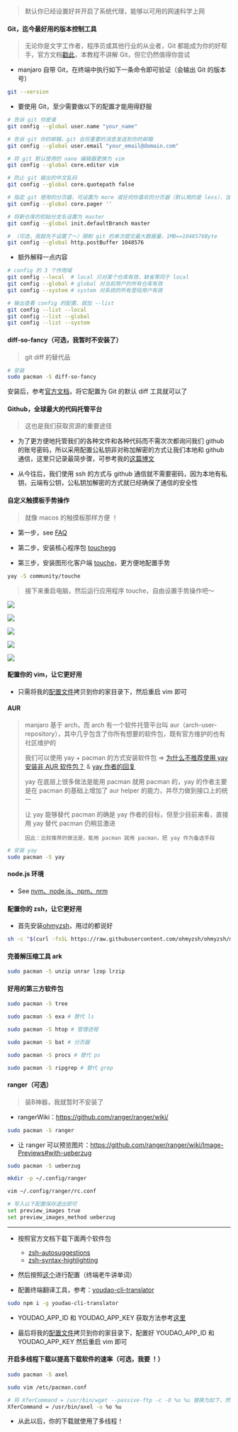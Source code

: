 > 默认你已经设置好并开启了系统代理，能够以可用的网速科学上网

<!-- more -->

#### Git，迄今最好用的版本控制工具

> 无论你是文字工作者，程序员或其他行业的从业者，Git 都能成为你的好帮手，官方文档[戳此](https://git-scm.com/)，本教程不讲解 Git，但它仍然值得你尝试

- manjaro 自带 Git，在终端中执行如下一条命令即可验证（会输出 Git 的版本号）

```bash
git --version
```

- 要使用 Git，至少需要做以下的配置才能用得舒服

```bash
# 告诉 git 你是谁
git config --global user.name "your_name"

# 告诉 git 你的邮箱，git 会将重要的消息发送到你的邮箱
git config --global user.email "your_email@domain.com"

# 将 git 默认使用的 nano 编辑器更换为 vim
git config --global core.editor vim

# 防止 git 输出的中文乱码
git config --global core.quotepath false

# 指定 git 使用的分页器，可设置为 more 或任何你喜欢的分页器（默认用的是 less），当然你也可以什么都不用，比如像下面这样设置为空字符串
git config --global core.pager ''

# 将新仓库的初始分支名设置为 master
git config --global init.defaultBranch master

# （可选，我就先不设置了～）限制 git 的单次提交最大数据量，1MB==1048576Byte
git config --global http.postBuffer 1048576
```

- 额外解释一点内容

```bash
# config 的 3 个作用域
git config --local  # local 只对某个仓库有效，缺省等同于 local
git config --global # global 对当前用户的所有仓库有效
git config --system # system 对系统的所有登陆用户有效

# 输出查看 config 的配置，就加 --list
git config --list --local
git config --list --global
git config --list --system
```

#### diff-so-fancy（可选，我暂时不安装了）

> git diff 的替代品

```sh
# 安装
sudo pacman -S diff-so-fancy
```

安装后，参考[官方文档](https://github.com/so-fancy/diff-so-fancy)，将它配置为 Git 的默认 diff 工具就可以了

#### Github，全球最大的代码托管平台

> 这也是我们获取资源的重要途径

- 为了更方便地托管我们的各种文件和各种代码而不需次次都询问我们 github 的账号密码，所以采用配置公私钥非对称加解密的方式让我们本地和 github 通信，这里只记录最简步骤，可参考我的[这篇博文](https://liupj.top/2021/09/28/practise/git-ssh/)

- 从今往后，我们使用 ssh 的方式与 github 通信就不需要密码，因为本地有私钥，云端有公钥，公私钥加解密的方式就已经确保了通信的安全性

#### 自定义触摸板手势操作

> 就像 macos 的触摸板那样方便 ！

- 第一步，see [FAQ](https://github.com/JoseExposito/touchegg#faq)

- 第二步，安装核心程序包 [touchegg](https://github.com/JoseExposito/touchegg)

- 第三步，安装图形化客户端 [touche](https://github.com/JoseExposito/touche)，更方便地配置手势

```bash
yay -S community/touche
```

> 接下来重启电脑，然后运行应用程序 touche，自由设置手势操作吧～

![](https://aliyun-oss-lpj.oss-cn-qingdao.aliyuncs.com/images/old-from-gitee-2022-03-25/by-picgo/image-20220304102852504.png)

![](https://aliyun-oss-lpj.oss-cn-qingdao.aliyuncs.com/images/old-from-gitee-2022-03-25/png-mass/2-四指轻扫（向上多桌面平铺、向下单桌面平铺、切换桌面）.png)

![](https://aliyun-oss-lpj.oss-cn-qingdao.aliyuncs.com/images/old-from-gitee-2022-03-25/png-mass/3-双指捏合缩放.png)

![](https://aliyun-oss-lpj.oss-cn-qingdao.aliyuncs.com/images/old-from-gitee-2022-03-25/png-mass/4-三指捏合显示所有应用程序.png)

![](https://aliyun-oss-lpj.oss-cn-qingdao.aliyuncs.com/images/old-from-gitee-2022-03-25/png-mass/5-轻敲默认.png)

#### 配置你的 vim，让它更好用

- 只需将我的[配置文件](https://github.com/Brannua/dot_files/blob/master/.vimrc)拷贝到你的家目录下，然后重启 vim 即可

#### AUR

> manjaro 基于 arch，而 arch 有一个软件托管平台叫 aur（arch-user-repository），其中几乎包含了你所有想要的软件包，既有官方维护的也有社区维护的
> 
> 我们可以使用 yay + pacman 的方式安装软件包 => [为什么不推荐使用 yay 安装非 AUR 软件包？](https://www.bilibili.com/read/cv11518630/) & [yay 作者的回复](https://github.com/Jguer/yay/issues/1601)
>
> yay 在底层上很多做法是能用 pacman 就用 pacman 的，yay 的作者主要是在 pacman 的基础上增加了 aur helper 的能力，并尽力做到接口上的统一
>
> 让 yay 能够替代 pacman 的确是 yay 作者的目标，但至少目前来看，直接用 yay 替代 pacman 仍稍显激进
>
> `因此：比较推荐的做法是，能用 pacman 就用 pacman，把 yay 作为备选手段`

```bash
# 安装 yay
sudo pacman -S yay
```

#### node.js 环境

- See [nvm、node.js、npm、nrm](https://liupj.top/2022/03/14/practise/nvm-nodejs-npm-nrm/)

#### 配置你的 zsh，让它更好用

- 首先安装[ohmyzsh](https://ohmyz.sh/)，用过的都说好

```bash
sh -c "$(curl -fsSL https://raw.githubusercontent.com/ohmyzsh/ohmyzsh/master/tools/install.sh)"
```

#### 完善解压缩工具 ark

```bash
sudo pacman -S unzip unrar lzop lrzip
```

#### 好用的第三方软件包

```bash
sudo pacman -S tree
```
```bash
sudo pacman -S exa # 替代 ls
```
```bash
sudo pacman -S htop # 管理进程
```
```bash
sudo pacman -S bat # 分页器
```
```bash
sudo pacman -S procs # 替代 ps
```
```bash
sudo pacman -S ripgrep # 替代 grep
```

#### ranger（可选）

> 装B神器，我就暂时不安装了

- rangerWiki：https://github.com/ranger/ranger/wiki/

```bash
sudo pacman -S ranger
```

- 让 ranger 可以预览图片：https://github.com/ranger/ranger/wiki/Image-Previews#with-ueberzug

```bash
sudo pacman -S ueberzug

mkdir -p ~/.config/ranger

vim ~/.config/ranger/rc.conf

# 写入以下配置保存退出即可
set preview_images true
set preview_images_method ueberzug
```

---

- 按照官方文档下载下面两个软件包
  - [zsh-autosuggestions](https://github.com/zsh-users/zsh-autosuggestions/blob/master/INSTALL.md#oh-my-zsh)
  - [zsh-syntax-highlighting](https://github.com/zsh-users/zsh-syntax-highlighting/blob/master/INSTALL.md#oh-my-zsh)
- 然后按照[这个](https://github.com/Brannua/cowsay_words/blob/master/README.md)进行配置（终端老牛讲单词）

- 配置终端翻译工具，参考：[youdao-cli-translator](https://github.com/tsq/youdao-cli-translator#%E5%AE%89%E8%A3%85)

```bash
sudo npm i -g youdao-cli-translator
```

- YOUDAO_APP_ID 和 YOUDAO_APP_KEY 获取方法参考[这里](https://github.com/tsq/youdao-cli-translator#%E5%9C%A8%E6%9C%89%E9%81%93%E6%99%BA%E4%BA%91%E4%B8%8A%E6%96%B0%E5%BB%BA%E4%B8%80%E4%B8%AA%E5%BA%94%E7%94%A8)

- 最后将我的[配置文件](https://github.com/Brannua/dot_files/blob/master/.zshrc)拷贝到你的家目录下，配置好 YOUDAO_APP_ID 和 YOUDAO_APP_KEY 然后重启 vim 即可

#### 开启多线程下载以提高下载软件的速率（可选，我要 ！）

```bash
sudo pacman -S axel

sudo vim /etc/pacman.conf

# 将 XferCommand = /usr/bin/wget --passive-ftp -c -O %o %u 替换为如下，然后保存退出
XferCommand = /usr/bin/axel -o %o %u
```

- 从此以后，你的下载就使用了多线程！

